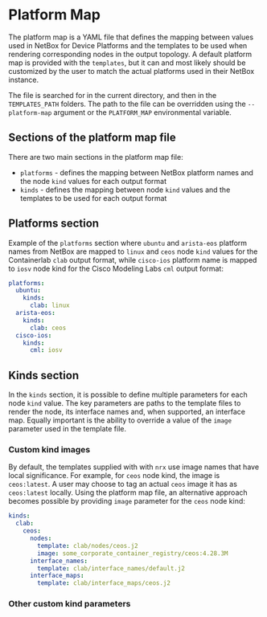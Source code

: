 # Platform Map

The platform map is a YAML file that defines the mapping between values used in NetBox for Device Platforms and the templates to be used when rendering corresponding nodes in the output topology. A default platform map is provided with the `templates`, but it can and most likely should be customized by the user to match the actual platforms used in their NetBox instance.

The file is searched for in the current directory, and then in the `TEMPLATES_PATH` folders. The path to the file can be overridden using the `--platform-map` argument or the `PLATFORM_MAP` environmental variable.

## Sections of the platform map file

There are two main sections in the platform map file:

- `platforms` - defines the mapping between NetBox platform names and the node `kind` values for each output format
- `kinds` - defines the mapping between node `kind` values and the templates to be used for each output format

## Platforms section

Example of the `platforms` section where `ubuntu` and `arista-eos` platform names from NetBox are mapped to `linux` and `ceos` node `kind` values for the Containerlab `clab` output format, while `cisco-ios` platform name is mapped to `iosv` node kind for the Cisco Modeling Labs `cml` output format:

```yaml
platforms:
  ubuntu:
    kinds:
      clab: linux
  arista-eos:
    kinds:
      clab: ceos
  cisco-ios:
    kinds:
      cml: iosv
```

 ## Kinds section

In the `kinds` section, it is possible to define multiple parameters for each node `kind` value. The key parameters are paths to the template files to render the node, its interface names and, when supported, an interface map. Equally important is the ability to override a value of the `image` parameter used in the template file.

### Custom kind images

By default, the templates supplied with with `nrx` use image names that have local significance. For example, for `ceos` node kind, the image is `ceos:latest`. A user may choose to tag an actual `ceos` image it has as `ceos:latest` locally. Using the platform map file, an alternative approach becomes possible by providing `image` parameter for the `ceos` node kind:

```yaml
kinds:
  clab:
    ceos:
      nodes:
        template: clab/nodes/ceos.j2
        image: some_corporate_container_registry/ceos:4.28.3M
      interface_names:
        template: clab/interface_names/default.j2
      interface_maps:
        template: clab/interface_maps/ceos.j2
```

### Other custom kind parameters
